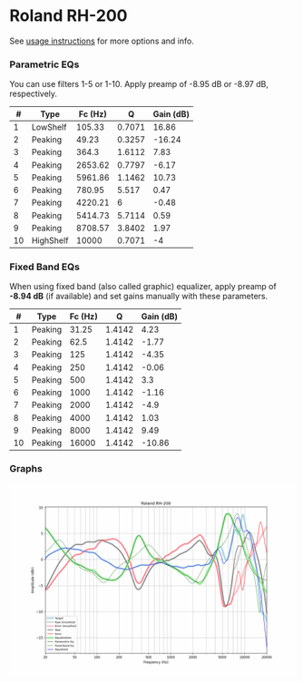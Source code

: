 # Roland RH-200
See [usage instructions](https://github.com/jaakkopasanen/AutoEq#usage) for more options and info.

### Parametric EQs
You can use filters 1-5 or 1-10. Apply preamp of -8.95 dB or -8.97 dB, respectively.

|   # | Type      |   Fc (Hz) |      Q |   Gain (dB) |
|-----|-----------|-----------|--------|-------------|
|   1 | LowShelf  |    105.33 | 0.7071 |       16.86 |
|   2 | Peaking   |     49.23 | 0.3257 |      -16.24 |
|   3 | Peaking   |    364.3  | 1.6112 |        7.83 |
|   4 | Peaking   |   2653.62 | 0.7797 |       -6.17 |
|   5 | Peaking   |   5961.86 | 1.1462 |       10.73 |
|   6 | Peaking   |    780.95 | 5.517  |        0.47 |
|   7 | Peaking   |   4220.21 | 6      |       -0.48 |
|   8 | Peaking   |   5414.73 | 5.7114 |        0.59 |
|   9 | Peaking   |   8708.57 | 3.8402 |        1.97 |
|  10 | HighShelf |  10000    | 0.7071 |       -4    |

### Fixed Band EQs
When using fixed band (also called graphic) equalizer, apply preamp of **-8.94 dB** (if available) and set gains manually with these parameters.

|   # | Type    |   Fc (Hz) |      Q |   Gain (dB) |
|-----|---------|-----------|--------|-------------|
|   1 | Peaking |     31.25 | 1.4142 |        4.23 |
|   2 | Peaking |     62.5  | 1.4142 |       -1.77 |
|   3 | Peaking |    125    | 1.4142 |       -4.35 |
|   4 | Peaking |    250    | 1.4142 |       -0.06 |
|   5 | Peaking |    500    | 1.4142 |        3.3  |
|   6 | Peaking |   1000    | 1.4142 |       -1.16 |
|   7 | Peaking |   2000    | 1.4142 |       -4.9  |
|   8 | Peaking |   4000    | 1.4142 |        1.03 |
|   9 | Peaking |   8000    | 1.4142 |        9.49 |
|  10 | Peaking |  16000    | 1.4142 |      -10.86 |

### Graphs
![](./Roland%20RH-200.png)
